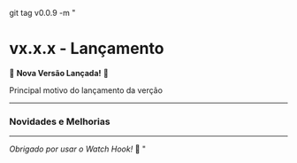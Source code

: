 git tag v0.0.9 -m "
# vx.x.x - Lançamento

🎉 **Nova Versão Lançada!** 🎉

Principal motivo do lançamento da verção

---

### Novidades e Melhorias

---
*Obrigado por usar o Watch Hook!* 🚀
"